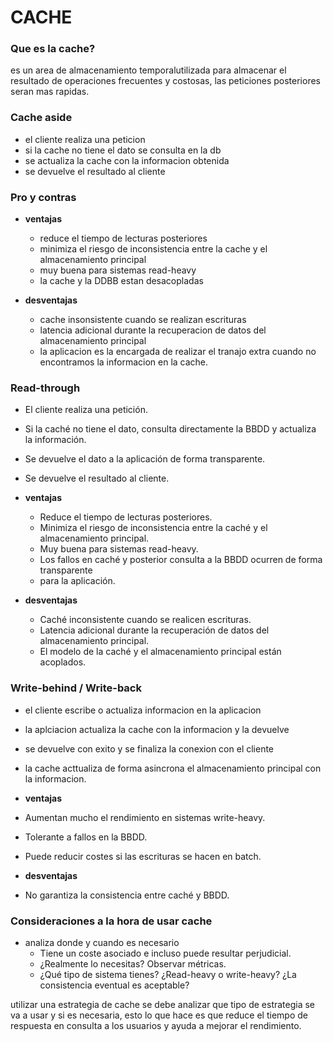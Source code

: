# CACHE

### Que es la cache?

  es un area de almacenamiento temporalutilizada para almacenar el 
  resultado de operaciones frecuentes y costosas, las peticiones 
  posteriores seran mas rapidas.


### Cache aside
 
  - el cliente realiza una peticion
  - si la cache no tiene el dato se consulta en la db
  - se actualiza la cache con la informacion obtenida
  - se devuelve el resultado al cliente


### Pro y contras 
 
  - **ventajas**

    - reduce el tiempo de lecturas posteriores 
    - minimiza el riesgo de inconsistencia entre la cache y el almacenamiento
      principal
    - muy buena para sistemas read-heavy
    - la cache y la DDBB estan desacopladas


  - **desventajas**

    - cache insonsistente cuando se realizan escrituras
    - latencia adicional durante la recuperacion de datos 
      del almacenamiento principal 
    - la aplicacion es la encargada de realizar el tranajo extra 
      cuando no encontramos la informacion en la cache.


### Read-through  
  
  - El cliente realiza una petición.
  - Si la caché no tiene el dato, consulta
    directamente la BBDD y actualiza la información.
  - Se devuelve el dato a la aplicación de forma transparente.
  - Se devuelve el resultado al cliente.

  - **ventajas**

    - Reduce el tiempo de lecturas posteriores.
    - Minimiza el riesgo de inconsistencia entre la caché y el almacenamiento principal.
    - Muy buena para sistemas read-heavy.
    - Los fallos en caché y posterior consulta a la BBDD ocurren de forma transparente
    - para la aplicación.


  - **desventajas**

    - Caché inconsistente cuando se realicen escrituras.
    - Latencia adicional durante la recuperación de datos del almacenamiento principal.
    - El modelo de la caché y el almacenamiento principal están acoplados.

   
    
### Write-behind / Write-back
  
  - el cliente escribe o actualiza informacion en la aplicacion
  - la aplciacion actualiza la cache con la informacion y la devuelve 
  - se devuelve con exito y se finaliza la conexion con el cliente 
  - la cache acttualiza de forma asincrona el almacenamiento 
    principal con la informacion.


  - **ventajas**

  - Aumentan mucho el rendimiento en sistemas write-heavy.
  - Tolerante a fallos en la BBDD.
  - Puede reducir costes si las escrituras se hacen en batch.



  - **desventajas**

  - No garantiza la consistencia entre caché y BBDD.


### Consideraciones a la hora de usar cache 
  
  - analiza donde y cuando es necesario
    - Tiene un coste asociado e incluso puede resultar perjudicial.
    - ¿Realmente lo necesitas? Observar métricas.
    - ¿Qué tipo de sistema tienes? ¿Read-heavy o write-heavy? ¿La consistencia eventual
      es aceptable?


utilizar una estrategia de cache se debe analizar que tipo de 
estrategia se va a usar y si es necesaria, esto lo que hace 
es que reduce el tiempo de respuesta en consulta a los usuarios
y ayuda a mejorar el rendimiento.
